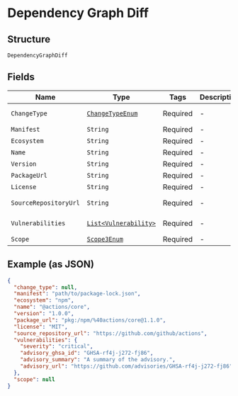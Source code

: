 
# Dependency Graph Diff

## Structure

`DependencyGraphDiff`

## Fields

| Name | Type | Tags | Description | Getter | Setter |
|  --- | --- | --- | --- | --- | --- |
| `ChangeType` | [`ChangeTypeEnum`](../../doc/models/change-type-enum.md) | Required | - | ChangeTypeEnum getChangeType() | setChangeType(ChangeTypeEnum changeType) |
| `Manifest` | `String` | Required | - | String getManifest() | setManifest(String manifest) |
| `Ecosystem` | `String` | Required | - | String getEcosystem() | setEcosystem(String ecosystem) |
| `Name` | `String` | Required | - | String getName() | setName(String name) |
| `Version` | `String` | Required | - | String getVersion() | setVersion(String version) |
| `PackageUrl` | `String` | Required | - | String getPackageUrl() | setPackageUrl(String packageUrl) |
| `License` | `String` | Required | - | String getLicense() | setLicense(String license) |
| `SourceRepositoryUrl` | `String` | Required | - | String getSourceRepositoryUrl() | setSourceRepositoryUrl(String sourceRepositoryUrl) |
| `Vulnerabilities` | [`List<Vulnerability>`](../../doc/models/vulnerability.md) | Required | - | List<Vulnerability> getVulnerabilities() | setVulnerabilities(List<Vulnerability> vulnerabilities) |
| `Scope` | [`Scope3Enum`](../../doc/models/scope-3-enum.md) | Required | - | Scope3Enum getScope() | setScope(Scope3Enum scope) |

## Example (as JSON)

```json
{
  "change_type": null,
  "manifest": "path/to/package-lock.json",
  "ecosystem": "npm",
  "name": "@actions/core",
  "version": "1.0.0",
  "package_url": "pkg:/npm/%40actions/core@1.1.0",
  "license": "MIT",
  "source_repository_url": "https://github.com/github/actions",
  "vulnerabilities": {
    "severity": "critical",
    "advisory_ghsa_id": "GHSA-rf4j-j272-fj86",
    "advisory_summary": "A summary of the advisory.",
    "advisory_url": "https://github.com/advisories/GHSA-rf4j-j272-fj86"
  },
  "scope": null
}
```

